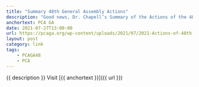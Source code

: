 ```yaml
---
title: "Summary 48th General Assembly Actions"
description: "Good news, Dr. Chapell’s Summary of the Actions of the 48th General Assembly have been posted on the PCAGA site."
anchortext: PCA GA
date: 2021-07-27T13:00:00
url: https://pcaga.org/wp-content/uploads/2021/07/2021-Actions-of-48th-GA-1.pdf
layout: post
category: link
tags:
    - PCAGA48
    - PCA
---
```


{{ description }} Visit [{{ anchortext }}]({{ url }})